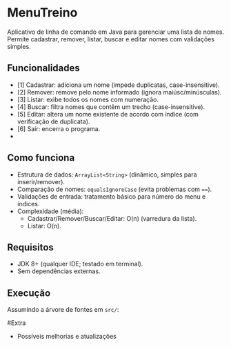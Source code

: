 # MenuTreino

Aplicativo de linha de comando em Java para gerenciar uma lista de nomes.  
Permite cadastrar, remover, listar, buscar e editar nomes com validações simples.

## Funcionalidades
- [1] Cadastrar: adiciona um nome (impede duplicatas, case-insensitive).
- [2] Remover: remove pelo nome informado (ignora maiúsc/minúsculas).
- [3] Listar: exibe todos os nomes com numeração.
- [4] Buscar: filtra nomes que contêm um trecho (case-insensitive).
- [5] Editar: altera um nome existente de acordo com índice (com verificação de duplicata).
- [6] Sair: encerra o programa.
- 
## Como funciona
- Estrutura de dados: `ArrayList<String>` (dinâmico, simples para inserir/remover).
- Comparação de nomes: `equalsIgnoreCase` (evita problemas com `==`).
- Validações de entrada: tratamento básico para número do menu e índices.
- Complexidade (média):
  - Cadastrar/Remover/Buscar/Editar: O(n) (varredura da lista).
  - Listar: O(n).

## Requisitos
- JDK 8+ (qualquer IDE; testado em terminal).
- Sem dependências externas.

## Execução
Assumindo a árvore de fontes em `src/`:

#Extra
- Possíveis melhorias e atualizações

